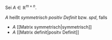 Sei $A \in \mathbb{R}^{m \times n}$.

$A$ heißt *symmetrisch positiv Definit* bzw. *spd*, falls
- $A$ [[Matrix symmetrisch|symmetrisch]]
- $A$ [[Matrix definit|positv Definit]]